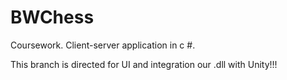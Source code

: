 # BWChess
Coursework. Client-server application in c #.

This branch is directed for UI and integration our .dll with Unity!!!

